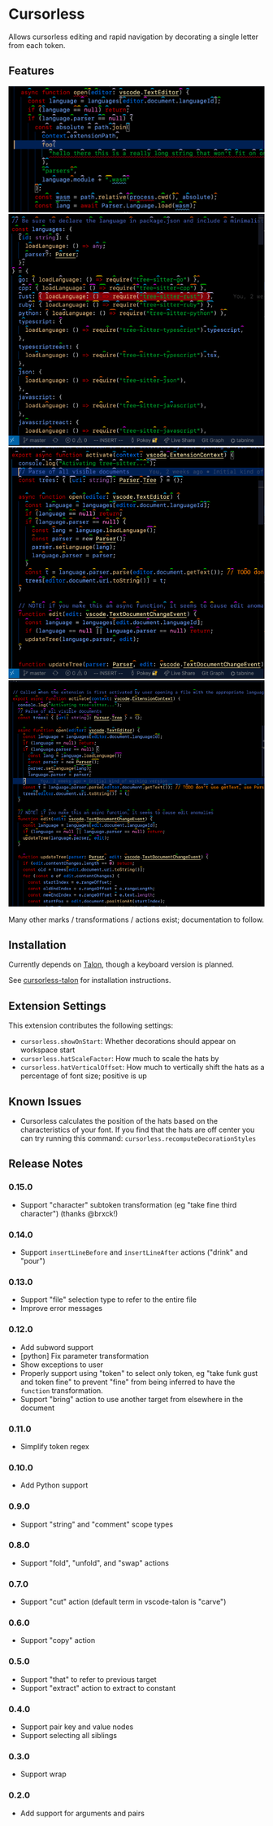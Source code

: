 # Cursorless

Allows cursorless editing and rapid navigation by decorating a single letter
from each token.

## Features

![swap](images/swap.gif)
![main-demo](images/main-demo.gif)
![demo-2](images/demo-2.gif)
![demo-3](images/demo-3.gif)

Many other marks / transformations / actions exist; documentation to follow.

## Installation

Currently depends on [Talon](https://talonvoice.com/), though a keyboard
version is planned.

See [cursorless-talon](https://github.com/pokey/cursorless-talon) for installation instructions.

## Extension Settings

This extension contributes the following settings:

- `cursorless.showOnStart`: Whether decorations should appear on workspace start
- `cursorless.hatScaleFactor`: How much to scale the hats by
- `cursorless.hatVerticalOffset`: How much to vertically shift the hats as a percentage of font size; positive is up

## Known Issues

- Cursorless calculates the position of the hats based on the characteristics of your font. If you find that the hats are off center you can try running this command: `cursorless.recomputeDecorationStyles`

## Release Notes

### 0.15.0
- Support "character" subtoken transformation (eg "take fine third character") (thanks @brxck!)

### 0.14.0

- Support `insertLineBefore` and `insertLineAfter` actions ("drink" and "pour")

### 0.13.0

- Support "file" selection type to refer to the entire file
- Improve error messages

### 0.12.0

- Add subword support
- [python] Fix parameter transformation
- Show exceptions to user
- Properly support using "token" to select only token, eg "take funk gust and
  token fine" to prevent "fine" from being inferred to have the `function`
  transformation.
- Support "bring" action to use another target from elsewhere in the document

### 0.11.0

- Simplify token regex

### 0.10.0

- Add Python support

### 0.9.0

- Support "string" and "comment" scope types

### 0.8.0

- Support "fold", "unfold", and "swap" actions

### 0.7.0

- Support "cut" action (default term in vscode-talon is "carve")

### 0.6.0

- Support "copy" action

### 0.5.0

- Support "that" to refer to previous target
- Support "extract" action to extract to constant

### 0.4.0

- Support pair key and value nodes
- Support selecting all siblings

### 0.3.0

- Support wrap

### 0.2.0

- Add support for arguments and pairs
